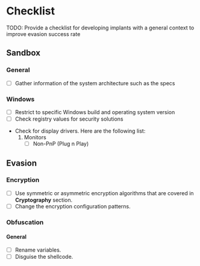# Checklist

TODO: Provide a checklist for developing implants with a general context to improve evasion success rate

## Sandbox

### General

- [ ] Gather information of the system architecture such as the specs

### Windows

- [ ] Restrict to specific Windows build and operating system version
- [ ] Check registry values for security solutions
- Check for display drivers. Here are the following list:
	1. Monitors
		- [ ] Non-PnP (Plug n Play)

## Evasion

### Encryption

- [ ] Use symmetric or asymmetric encryption algorithms that are covered in **Cryptography** section.
- [ ] Change the encryption configuration patterns.

### Obfuscation

#### General

- [ ] Rename variables.
- [ ] Disguise the shellcode.
